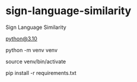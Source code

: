 # sign-language-similarity

Sign Language Similarity

python@3.10

python -m venv venv

source venv/bin/activate

pip install -r requirements.txt
